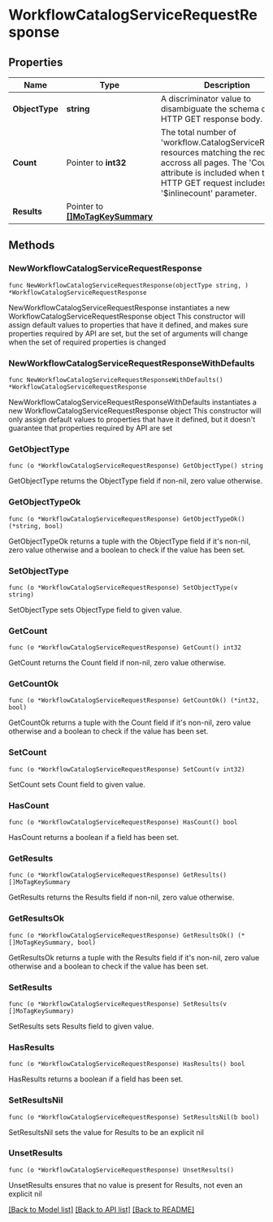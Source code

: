 # WorkflowCatalogServiceRequestResponse

## Properties

Name | Type | Description | Notes
------------ | ------------- | ------------- | -------------
**ObjectType** | **string** | A discriminator value to disambiguate the schema of a HTTP GET response body. | 
**Count** | Pointer to **int32** | The total number of &#39;workflow.CatalogServiceRequest&#39; resources matching the request, accross all pages. The &#39;Count&#39; attribute is included when the HTTP GET request includes the &#39;$inlinecount&#39; parameter. | [optional] 
**Results** | Pointer to [**[]MoTagKeySummary**](MoTagKeySummary.md) |  | [optional] 

## Methods

### NewWorkflowCatalogServiceRequestResponse

`func NewWorkflowCatalogServiceRequestResponse(objectType string, ) *WorkflowCatalogServiceRequestResponse`

NewWorkflowCatalogServiceRequestResponse instantiates a new WorkflowCatalogServiceRequestResponse object
This constructor will assign default values to properties that have it defined,
and makes sure properties required by API are set, but the set of arguments
will change when the set of required properties is changed

### NewWorkflowCatalogServiceRequestResponseWithDefaults

`func NewWorkflowCatalogServiceRequestResponseWithDefaults() *WorkflowCatalogServiceRequestResponse`

NewWorkflowCatalogServiceRequestResponseWithDefaults instantiates a new WorkflowCatalogServiceRequestResponse object
This constructor will only assign default values to properties that have it defined,
but it doesn't guarantee that properties required by API are set

### GetObjectType

`func (o *WorkflowCatalogServiceRequestResponse) GetObjectType() string`

GetObjectType returns the ObjectType field if non-nil, zero value otherwise.

### GetObjectTypeOk

`func (o *WorkflowCatalogServiceRequestResponse) GetObjectTypeOk() (*string, bool)`

GetObjectTypeOk returns a tuple with the ObjectType field if it's non-nil, zero value otherwise
and a boolean to check if the value has been set.

### SetObjectType

`func (o *WorkflowCatalogServiceRequestResponse) SetObjectType(v string)`

SetObjectType sets ObjectType field to given value.


### GetCount

`func (o *WorkflowCatalogServiceRequestResponse) GetCount() int32`

GetCount returns the Count field if non-nil, zero value otherwise.

### GetCountOk

`func (o *WorkflowCatalogServiceRequestResponse) GetCountOk() (*int32, bool)`

GetCountOk returns a tuple with the Count field if it's non-nil, zero value otherwise
and a boolean to check if the value has been set.

### SetCount

`func (o *WorkflowCatalogServiceRequestResponse) SetCount(v int32)`

SetCount sets Count field to given value.

### HasCount

`func (o *WorkflowCatalogServiceRequestResponse) HasCount() bool`

HasCount returns a boolean if a field has been set.

### GetResults

`func (o *WorkflowCatalogServiceRequestResponse) GetResults() []MoTagKeySummary`

GetResults returns the Results field if non-nil, zero value otherwise.

### GetResultsOk

`func (o *WorkflowCatalogServiceRequestResponse) GetResultsOk() (*[]MoTagKeySummary, bool)`

GetResultsOk returns a tuple with the Results field if it's non-nil, zero value otherwise
and a boolean to check if the value has been set.

### SetResults

`func (o *WorkflowCatalogServiceRequestResponse) SetResults(v []MoTagKeySummary)`

SetResults sets Results field to given value.

### HasResults

`func (o *WorkflowCatalogServiceRequestResponse) HasResults() bool`

HasResults returns a boolean if a field has been set.

### SetResultsNil

`func (o *WorkflowCatalogServiceRequestResponse) SetResultsNil(b bool)`

 SetResultsNil sets the value for Results to be an explicit nil

### UnsetResults
`func (o *WorkflowCatalogServiceRequestResponse) UnsetResults()`

UnsetResults ensures that no value is present for Results, not even an explicit nil

[[Back to Model list]](../README.md#documentation-for-models) [[Back to API list]](../README.md#documentation-for-api-endpoints) [[Back to README]](../README.md)


